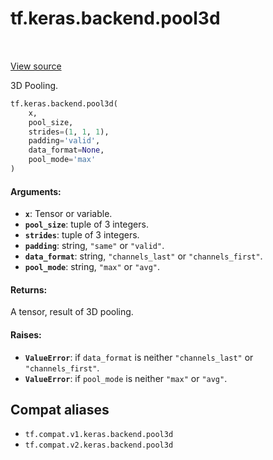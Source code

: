 <div itemscope itemtype="http://developers.google.com/ReferenceObject">
<meta itemprop="name" content="tf.keras.backend.pool3d" />
<meta itemprop="path" content="Stable" />
</div>

# tf.keras.backend.pool3d

<!-- Insert buttons and diff -->

<table class="tfo-notebook-buttons tfo-api" align="left">
</table>

<a target="_blank" href="/code/stable/tensorflow/python/keras/backend.py">View source</a>



3D Pooling.

``` python
tf.keras.backend.pool3d(
    x,
    pool_size,
    strides=(1, 1, 1),
    padding='valid',
    data_format=None,
    pool_mode='max'
)
```



<!-- Placeholder for "Used in" -->


#### Arguments:


* <b>`x`</b>: Tensor or variable.
* <b>`pool_size`</b>: tuple of 3 integers.
* <b>`strides`</b>: tuple of 3 integers.
* <b>`padding`</b>: string, `"same"` or `"valid"`.
* <b>`data_format`</b>: string, `"channels_last"` or `"channels_first"`.
* <b>`pool_mode`</b>: string, `"max"` or `"avg"`.


#### Returns:

A tensor, result of 3D pooling.



#### Raises:


* <b>`ValueError`</b>: if `data_format` is neither `"channels_last"` or
`"channels_first"`.
* <b>`ValueError`</b>: if `pool_mode` is neither `"max"` or `"avg"`.

## Compat aliases

* `tf.compat.v1.keras.backend.pool3d`
* `tf.compat.v2.keras.backend.pool3d`

